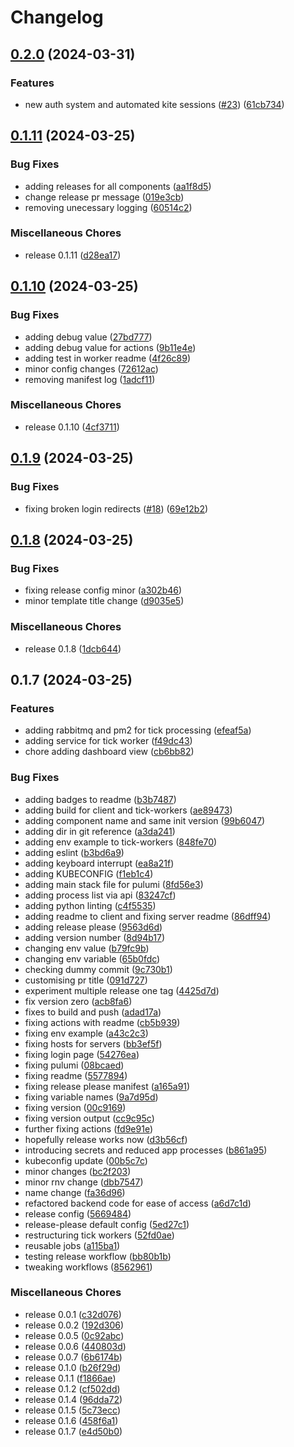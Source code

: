 # Changelog

## [0.2.0](https://github.com/brayn003/stonk.ninja/compare/v0.1.11...v0.2.0) (2024-03-31)


### Features

* new auth system and automated kite sessions ([#23](https://github.com/brayn003/stonk.ninja/issues/23)) ([61cb734](https://github.com/brayn003/stonk.ninja/commit/61cb734009c68f6394eb977616e281797336b1fe))

## [0.1.11](https://github.com/brayn003/stonk.ninja/compare/v0.1.10...v0.1.11) (2024-03-25)


### Bug Fixes

* adding releases for all components ([aa1f8d5](https://github.com/brayn003/stonk.ninja/commit/aa1f8d5398ad33ef1fb893625014c7b5b3cd90c4))
* change release pr message ([019e3cb](https://github.com/brayn003/stonk.ninja/commit/019e3cb7f7a2a40aefc3933020e8192d791a0fef))
* removing unecessary logging ([60514c2](https://github.com/brayn003/stonk.ninja/commit/60514c2855cf9d9bdf43b8a7d03f24b67e7215b1))


### Miscellaneous Chores

* release 0.1.11 ([d28ea17](https://github.com/brayn003/stonk.ninja/commit/d28ea17f228168a4aef48176fc9a81e80c965d9b))

## [0.1.10](https://github.com/brayn003/stonk.ninja/compare/v0.1.9...v0.1.10) (2024-03-25)


### Bug Fixes

* adding debug value ([27bd777](https://github.com/brayn003/stonk.ninja/commit/27bd777d5f2e8a8856099bb748ff070d0c35916a))
* adding debug value for actions ([9b11e4e](https://github.com/brayn003/stonk.ninja/commit/9b11e4eb369548bb1e0e9ee28c241d805e731df2))
* adding test in worker readme ([4f26c89](https://github.com/brayn003/stonk.ninja/commit/4f26c89b78b57422465d6d1058c3d7c117070512))
* minor config changes ([72612ac](https://github.com/brayn003/stonk.ninja/commit/72612ac57046b7a6a79744ced72dc4712a470c16))
* removing manifest log ([1adcf11](https://github.com/brayn003/stonk.ninja/commit/1adcf112a3dd8d8505427ea821160374448442df))


### Miscellaneous Chores

* release 0.1.10 ([4cf3711](https://github.com/brayn003/stonk.ninja/commit/4cf3711a45133cd3da675dfa7a41f9f5f0262e1d))

## [0.1.9](https://github.com/brayn003/stonk.ninja/compare/v0.1.8...v0.1.9) (2024-03-25)


### Bug Fixes

* fixing broken login redirects ([#18](https://github.com/brayn003/stonk.ninja/issues/18)) ([69e12b2](https://github.com/brayn003/stonk.ninja/commit/69e12b20de8c318cfe18a334ec069f7b8734ac96))

## [0.1.8](https://github.com/brayn003/stonk.ninja/compare/v0.1.7...v0.1.8) (2024-03-25)


### Bug Fixes

* fixing release config minor ([a302b46](https://github.com/brayn003/stonk.ninja/commit/a302b463cc2fca3405ce191a18971117c3563adb))
* minor template title change ([d9035e5](https://github.com/brayn003/stonk.ninja/commit/d9035e5f36dec08b778a602a77a0d7282920a5f4))


### Miscellaneous Chores

* release 0.1.8 ([1dcb644](https://github.com/brayn003/stonk.ninja/commit/1dcb6440bfb3cfe00f1490522f84d5ce67a8df2c))

## 0.1.7 (2024-03-25)


### Features

* adding rabbitmq and pm2 for tick processing ([efeaf5a](https://github.com/brayn003/stonk.ninja/commit/efeaf5a17ac2997486b84d369954ed1bc7c6c4f8))
* adding service for tick worker ([f49dc43](https://github.com/brayn003/stonk.ninja/commit/f49dc43d35242117f95e220dd38635e1a4cc8083))
* chore adding dashboard view ([cb6bb82](https://github.com/brayn003/stonk.ninja/commit/cb6bb82666cc2e17006a8663ebf2d665042608ae))


### Bug Fixes

* adding badges to readme ([b3b7487](https://github.com/brayn003/stonk.ninja/commit/b3b7487230d39b9d91523c948471cf4f4dfd85e5))
* adding build for client and tick-workers ([ae89473](https://github.com/brayn003/stonk.ninja/commit/ae89473fffa0b14fb90d789f65ea88036a21ac69))
* adding component name and same init version ([99b6047](https://github.com/brayn003/stonk.ninja/commit/99b60478682b7c21163d8f9bc08107bccbd5afff))
* adding dir in git reference ([a3da241](https://github.com/brayn003/stonk.ninja/commit/a3da2414510072168d8ccc89a0ed37038d20ac7f))
* adding env example to tick-workers ([848fe70](https://github.com/brayn003/stonk.ninja/commit/848fe7090c0b9e231b6d597f66a15156018dacb2))
* adding eslint ([b3bd6a9](https://github.com/brayn003/stonk.ninja/commit/b3bd6a95cf1092354e50522037db00e4585472a8))
* adding keyboard interrupt ([ea8a21f](https://github.com/brayn003/stonk.ninja/commit/ea8a21faf47bcfde84424ba9959b0410f6856d50))
* adding KUBECONFIG ([f1eb1c4](https://github.com/brayn003/stonk.ninja/commit/f1eb1c4af857f8478ec05da716a8c9ecf2b1d8b7))
* adding main stack file for pulumi ([8fd56e3](https://github.com/brayn003/stonk.ninja/commit/8fd56e3ac7d240987c9cfd55f565d7591b358fd9))
* adding process list via api ([83247cf](https://github.com/brayn003/stonk.ninja/commit/83247cff7c24cde52f0879ac4236ca4863b82a59))
* adding python linting ([c4f5535](https://github.com/brayn003/stonk.ninja/commit/c4f5535793a43436a836ab4cb2a50588754d7115))
* adding readme to client and fixing server readme ([86dff94](https://github.com/brayn003/stonk.ninja/commit/86dff940f1d921cc55eb3e9f817dbdf604de3b4e))
* adding release please ([9563d6d](https://github.com/brayn003/stonk.ninja/commit/9563d6dc6652ac613763a755297e353cf6534233))
* adding version number ([8d94b17](https://github.com/brayn003/stonk.ninja/commit/8d94b17bcf7c79de1ab771a82bf01a7fead268a0))
* changing env value ([b79fc9b](https://github.com/brayn003/stonk.ninja/commit/b79fc9b6186285e593ace780c0a5183ea1a8565b))
* changing env variable ([65b0fdc](https://github.com/brayn003/stonk.ninja/commit/65b0fdc2cfc10fd27aa4ae266b5472946245d330))
* checking dummy commit ([9c730b1](https://github.com/brayn003/stonk.ninja/commit/9c730b1922799d16d1fcb46f5fc8ceadb0100ffe))
* customising pr title ([091d727](https://github.com/brayn003/stonk.ninja/commit/091d7278841d3dcf03b333cbb63a5e6a1df26e7d))
* experiment multiple release one tag ([4425d7d](https://github.com/brayn003/stonk.ninja/commit/4425d7d09f17a82d8166f166a6d4b8f013f74380))
* fix version zero ([acb8fa6](https://github.com/brayn003/stonk.ninja/commit/acb8fa6cfcedd70f35bbdf46bf22a6a7c319cd6d))
* fixes to build and push ([adad17a](https://github.com/brayn003/stonk.ninja/commit/adad17a5bdf39cb8a6f70dfd66c47dc0533cdf49))
* fixing actions with readme ([cb5b939](https://github.com/brayn003/stonk.ninja/commit/cb5b93944b8a32783462d1bb8090e7d1a91b3d5a))
* fixing env example ([a43c2c3](https://github.com/brayn003/stonk.ninja/commit/a43c2c339b6465e95eb75e7faf814b5da0d3eb31))
* fixing hosts for servers ([bb3ef5f](https://github.com/brayn003/stonk.ninja/commit/bb3ef5f6ee0d3fea720465390587ec4f5a8981ef))
* fixing login page ([54276ea](https://github.com/brayn003/stonk.ninja/commit/54276ea73af53fd224e93d1531a8e8488ad58dba))
* fixing pulumi ([08bcaed](https://github.com/brayn003/stonk.ninja/commit/08bcaed400512a220c6eaff0b62e21cff1174cf2))
* fixing readme ([5577894](https://github.com/brayn003/stonk.ninja/commit/55778940c914fe8be09734a0152a3bf97da9179a))
* fixing release please manifest ([a165a91](https://github.com/brayn003/stonk.ninja/commit/a165a91a6cda703bad91f774852a3db9300ca1fa))
* fixing variable names ([9a7d95d](https://github.com/brayn003/stonk.ninja/commit/9a7d95d49ed955daa79b83f442c9e51621cc9bb5))
* fixing version ([00c9169](https://github.com/brayn003/stonk.ninja/commit/00c91699c5763d3bd0caf8dda0d3d98a3a770167))
* fixing version output ([cc9c95c](https://github.com/brayn003/stonk.ninja/commit/cc9c95c92cd74469f642139e33a4b899c870abbb))
* further fixing actions ([fd9e91e](https://github.com/brayn003/stonk.ninja/commit/fd9e91e70ce46039da901f1cbc34a922985966aa))
* hopefully release works now ([d3b56cf](https://github.com/brayn003/stonk.ninja/commit/d3b56cf37ea9db6a51e143f63e437a4d3c40d2e1))
* introducing secrets and reduced app processes ([b861a95](https://github.com/brayn003/stonk.ninja/commit/b861a953d659fae1b728cd9d13a0b7f15e070491))
* kubeconfig update ([00b5c7c](https://github.com/brayn003/stonk.ninja/commit/00b5c7c3a37b61cbe042a03066eee82ffcafdb04))
* minor changes ([bc2f203](https://github.com/brayn003/stonk.ninja/commit/bc2f2030419c405869d58586de1e5d197b2c98d7))
* minor rnv change ([dbb7547](https://github.com/brayn003/stonk.ninja/commit/dbb75479fe2e4ce95631bf5fd2fdd6a059debc6d))
* name change ([fa36d96](https://github.com/brayn003/stonk.ninja/commit/fa36d961380ce51cbd0a17ba087bc366b7aa7b98))
* refactored backend code for ease of access ([a6d7c1d](https://github.com/brayn003/stonk.ninja/commit/a6d7c1d9c0ec17bd606058417c122eacdf63f03f))
* release config ([5669484](https://github.com/brayn003/stonk.ninja/commit/56694845409c12a3c5f55e95d73464f649acd36e))
* release-please default config ([5ed27c1](https://github.com/brayn003/stonk.ninja/commit/5ed27c1efdd0a2964be195ff16b9301528c9c5a5))
* restructuring tick workers ([52fd0ae](https://github.com/brayn003/stonk.ninja/commit/52fd0ae61374b30417e6461b78e5b88783b330cf))
* reusable jobs ([a115ba1](https://github.com/brayn003/stonk.ninja/commit/a115ba16f867537bd87ed3d32829b17727c335f5))
* testing release workflow ([bb80b1b](https://github.com/brayn003/stonk.ninja/commit/bb80b1bdbbc5db70d296815eba7ce44e14935bd1))
* tweaking workflows ([8562961](https://github.com/brayn003/stonk.ninja/commit/8562961bf634d7630dabba2b4f94d95cf1f374be))


### Miscellaneous Chores

* release 0.0.1 ([c32d076](https://github.com/brayn003/stonk.ninja/commit/c32d076e007a33218578b7e5d1609f642c88bd64))
* release 0.0.2 ([192d306](https://github.com/brayn003/stonk.ninja/commit/192d306b714948501d44a9923d441cb586bb0e67))
* release 0.0.5 ([0c92abc](https://github.com/brayn003/stonk.ninja/commit/0c92abcbf34d1500c0ab49ce94bc0cd949f1dc46))
* release 0.0.6 ([440803d](https://github.com/brayn003/stonk.ninja/commit/440803dcf27c7a26ae0e7734a707d8279d45bc0c))
* release 0.0.7 ([6b6174b](https://github.com/brayn003/stonk.ninja/commit/6b6174b20b76fad05e77f6ad0e42ef9da73bc374))
* release 0.1.0 ([b26f29d](https://github.com/brayn003/stonk.ninja/commit/b26f29de37e101846ad0d1077a68a6d3e8b0aa2a))
* release 0.1.1 ([f1866ae](https://github.com/brayn003/stonk.ninja/commit/f1866ae8b574761f8da393c4a5786ee1f2c141dd))
* release 0.1.2 ([cf502dd](https://github.com/brayn003/stonk.ninja/commit/cf502dd574b34f10b1542eb7559306a6e6ae8595))
* release 0.1.4 ([96dda72](https://github.com/brayn003/stonk.ninja/commit/96dda7296dce348b54f6ce2141d4065841e6ef92))
* release 0.1.5 ([5c73ecc](https://github.com/brayn003/stonk.ninja/commit/5c73eccdf7e51ac142b1f3143e9b427e7b9b2e39))
* release 0.1.6 ([458f6a1](https://github.com/brayn003/stonk.ninja/commit/458f6a13d4a99d513a8d9aae1c374e69cb0bb675))
* release 0.1.7 ([e4d50b0](https://github.com/brayn003/stonk.ninja/commit/e4d50b02c9f1fb4038cb13dee210cf1582279061))

